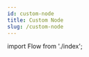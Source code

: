 ```yaml
---
id: custom-node
title: Custom Node
slug: /custom-node
---
```


import Flow from './index';

<div style={{ height: 400 }}>
  <Flow />
</div>
